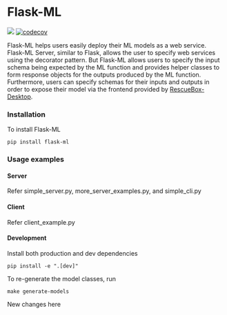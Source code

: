 # Flask-ML

![](https://img.shields.io/badge/license-MIT-blue.svg?style=flat-square)
[![codecov](https://codecov.io/github/UMass-Rescue/Flask-ML/graph/badge.svg?token=DOXIBULQQS)](https://codecov.io/github/UMass-Rescue/Flask-ML)

Flask-ML helps users easily deploy their ML models as a web service. Flask-ML Server, similar to Flask, allows the user to specify web services using the decorator pattern. But Flask-ML allows users to specify the input schema being expected by the ML function and provides helper classes to form response objects for the outputs produced by the ML function. Furthermore, users can specify schemas for their inputs and outputs in order to expose their model via the frontend provided by [RescueBox-Desktop](https://github.com/UMass-Rescue/RescueBox-Desktop).

### Installation

To install Flask-ML
```
pip install flask-ml
```

### Usage examples

#### Server

Refer simple_server.py, more_server_examples.py, and simple_cli.py

#### Client

Refer client_example.py

#### Development

Install both production and dev dependencies
```
pip install -e ".[dev]"
```

To re-generate the model classes, run
```
make generate-models
```

New changes here
